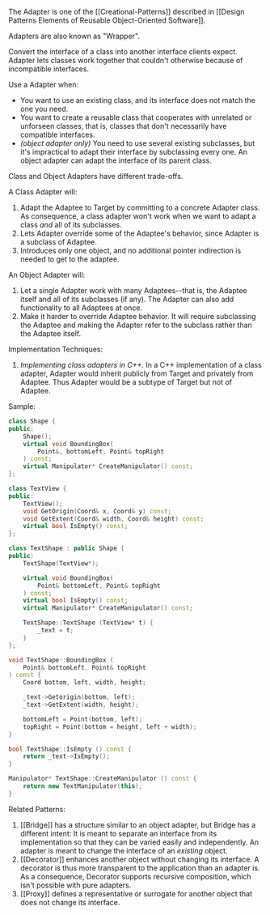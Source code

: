 The Adapter is one of the [[Creational-Patterns]] described in [[Design Patterns Elements of Reusable Object-Oriented Software]].

Adapters are also known as "Wrapper".

Convert the interface of a class into another interface clients expect. Adapter lets classes work together that couldn't otherwise because of incompatible interfaces.

Use a Adapter when:

* You want to use an existing class, and its interface does not match the one you need.
* You want to create a reusable class that cooperates with unrelated or unforseen classes, that is, classes that don't necessarily have compatible interfaces.
* _(object adapter only)_ You need to use several existing subclasses, but it's impractical to adapt their interface by subclassing every one. An object adapter can adapt the interface of its parent class.

Class and Object Adapters have different trade-offs.

A Class Adapter will:

1. Adapt the Adaptee to Target by committing to a concrete Adapter class. As consequence, a class adapter won't work when we want to adapt a class _and_ all of its subclasses.
1. Lets Adapter override some of the Adaptee's behavior, since Adapter is a subclass of Adaptee.
1. Introduces only one object, and no additional pointer indirection is needed to get to the adaptee.

An Object Adapter will:

1. Let a single Adapter work with many Adaptees--that is, the Adaptee itself and all of its subclasses (if any). The Adapter can also add functionality to all Adaptees at once.
1. Make it harder to override Adaptee behavior. It will require subclassing the Adaptee and making the Adapter refer to the subclass rather than the Adaptee itself.

Implementation Techniques:

1. _Implementing class adapters in C++._ In a C++ implementation of a class adapter, Adapter would inherit publicly from Target and privately from Adaptee. Thus Adapter would be a subtype of Target but not of Adaptee.

Sample:

```cpp
class Shape {
public:
	Shape();
	virtual void BoundingBox(
		Point&, bottomLeft, Point& topRight
	) const;
	virtual Manipulator* CreateManipulator() const;
};

class TextView {
public:
	TextView();
	void GetOrigin(Coord& x, Coord& y) const;
	void GetExtent(Coord& width, Coord& height) const;
	virtual bool IsEmpty() const;
};

class TextShape : public Shape {
public:
	TextShape(TextView*);

	virtual void BoundingBox(
		Point& bottomLeft, Point& topRight
	) const;
	virtual bool IsEmpty() const;
	virtual Manipulator* CreateManipulator() const;

	TextShape::TextShape (TextView* t) {
		_text = t;
	}
};

void TextShape::BoundingBox (
	Point& bottomLeft, Point& topRight
) const {
	Coord bottom, left, width, height;

	_text->Getorigin(bottom, left);
	_text->GetExtent(width, height);

	bottomLeft = Point(bottom, left);
	topRight = Point(bottom = height, left + width);
}

bool TextShape::IsEmpty () const {
	return _text->IsEmpty();
}

Manipulator* TextShape::CreateManipulator () const {
	return new TextManipulator(this);
}
```

Related Patterns:

1. [[Bridge]] has a structure similar to an object adapter, but Bridge has a different intent: It is meant to separate an interface from its implementation so that they can be varied easily and independently. An adapter is meant to change the interface of an _existing_ object.
1. [[Decorator]] enhances another object without changing its interface. A decorator is thus more transparent to the application than an adapter is. As a consequence, Decorator supports recursive composition, which isn't possible with pure adapters.
1. [[Proxy]] defines a representative or surrogate for another object that does not change its interface.